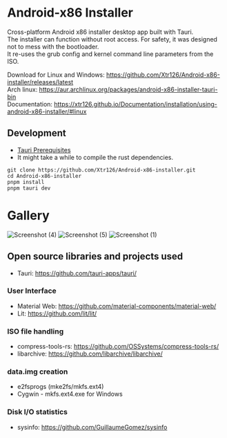 # Android-x86 Installer
Cross-platform Android x86 installer desktop app built with Tauri.  
The installer can function without root access. For safety, it was designed not to mess with the bootloader.  
It re-uses the grub config and kernel command line parameters from the ISO.  

Download for Linux and Windows: https://github.com/Xtr126/Android-x86-installer/releases/latest  
Arch linux: https://aur.archlinux.org/packages/android-x86-installer-tauri-bin   
Documentation: https://xtr126.github.io/Documentation/installation/using-android-x86-installer/#linux
## Development
- [Tauri Prerequisites](https://v2.tauri.app/start/prerequisites/#_top)
- It might take a while to compile the rust dependencies.
```
git clone https://github.com/Xtr126/Android-x86-installer.git 
cd Android-x86-installer
pnpm install 
pnpm tauri dev
```

# Gallery
![Screenshot (4)](https://github.com/user-attachments/assets/3ed5e996-db53-4524-a796-a026d3c9f644)
![Screenshot (5)](https://github.com/user-attachments/assets/b2736298-6095-4461-990d-208513ce326c)
![Screenshot (1)](https://github.com/user-attachments/assets/c8f02afd-a7b2-42aa-84b3-02a4127f3154)


## Open source libraries and projects used
- Tauri: https://github.com/tauri-apps/tauri/
### User Interface
- Material Web: https://github.com/material-components/material-web/
- Lit: https://github.com/lit/lit/
### ISO file handling 
- compress-tools-rs: https://github.com/OSSystems/compress-tools-rs/
- libarchive: https://github.com/libarchive/libarchive/
### data.img creation
- e2fsprogs (mke2fs/mkfs.ext4)
- Cygwin - mkfs.ext4.exe for Windows
### Disk I/O statistics 
- sysinfo: https://github.com/GuillaumeGomez/sysinfo
